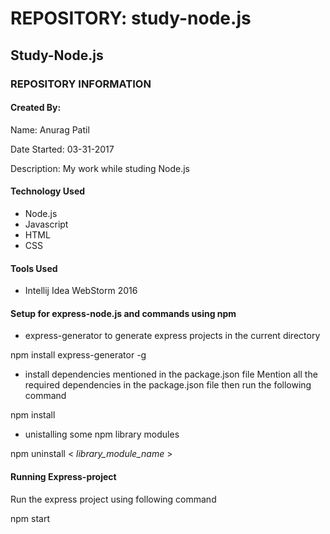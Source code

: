 # REPOSITORY: study-node.js

## Study-Node.js 
### REPOSITORY INFORMATION
#### Created By: 
Name: Anurag Patil

Date Started: 03-31-2017

Description: My work while studing Node.js 

#### Technology Used
* Node.js
* Javascript
* HTML
* CSS

#### Tools Used
* Intellij Idea WebStorm 2016


#### Setup for express-node.js and commands using npm

* express-generator to generate express projects in the current directory

npm install express-generator -g

* install dependencies mentioned in the package.json file
Mention all the required dependencies in the package.json file then run the following command

npm install

* unistalling some npm library modules

npm uninstall < _library_module_name_ >

#### Running Express-project
Run the express project using following command

npm start
